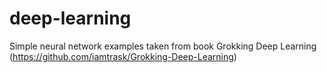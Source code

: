 # deep-learning

Simple neural network examples taken from book Grokking Deep Learning (https://github.com/iamtrask/Grokking-Deep-Learning)

